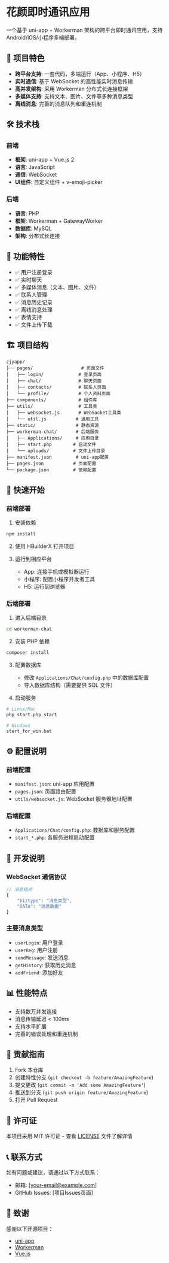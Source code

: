# 花颜即时通讯应用

一个基于 uni-app + Workerman 架构的跨平台即时通讯应用，支持 Android/iOS/小程序多端部署。

## 🚀 项目特色

- **跨平台支持**: 一套代码，多端运行（App、小程序、H5）
- **实时通信**: 基于 WebSocket 的高性能实时消息传输
- **高并发架构**: 采用 Workerman 分布式长连接框架
- **多媒体支持**: 支持文本、图片、文件等多种消息类型
- **离线消息**: 完善的消息队列和重连机制

## 🛠️ 技术栈

### 前端
- **框架**: uni-app + Vue.js 2
- **语言**: JavaScript
- **通信**: WebSocket
- **UI组件**: 自定义组件 + v-emoji-picker

### 后端
- **语言**: PHP
- **框架**: Workerman + GatewayWorker
- **数据库**: MySQL
- **架构**: 分布式长连接

## 📱 功能特性

- ✅ 用户注册登录
- ✅ 实时聊天
- ✅ 多媒体消息（文本、图片、文件）
- ✅ 联系人管理
- ✅ 消息历史记录
- ✅ 离线消息处理
- ✅ 表情支持
- ✅ 文件上传下载

## 🏗️ 项目结构

```
zjyapp/
├── pages/                  # 页面文件
│   ├── login/             # 登录页面
│   ├── chat/              # 聊天页面
│   ├── contacts/          # 联系人页面
│   └── profile/           # 个人资料页面
├── components/            # 组件库
├── utils/                 # 工具类
│   ├── websocket.js       # WebSocket工具类
│   └── util.js           # 通用工具
├── static/               # 静态资源
├── workerman-chat/       # 后端服务
│   ├── Applications/     # 应用目录
│   ├── start.php        # 启动文件
│   └── uploads/         # 文件上传目录
├── manifest.json         # uni-app配置
├── pages.json           # 页面配置
└── package.json         # 依赖配置
```

## 🚀 快速开始

### 前端部署

1. 安装依赖
```bash
npm install
```

2. 使用 HBuilderX 打开项目

3. 运行到相应平台
   - App: 连接手机或模拟器运行
   - 小程序: 配置小程序开发者工具
   - H5: 运行到浏览器

### 后端部署

1. 进入后端目录
```bash
cd workerman-chat
```

2. 安装 PHP 依赖
```bash
composer install
```

3. 配置数据库
   - 修改 `Applications/Chat/config.php` 中的数据库配置
   - 导入数据库结构（需要提供 SQL 文件）

4. 启动服务
```bash
# Linux/Mac
php start.php start

# Windows
start_for_win.bat
```

## ⚙️ 配置说明

### 前端配置
- `manifest.json`: uni-app 应用配置
- `pages.json`: 页面路由配置
- `utils/websocket.js`: WebSocket 服务器地址配置

### 后端配置
- `Applications/Chat/config.php`: 数据库和服务配置
- `start_*.php`: 各服务进程启动配置

## 🔧 开发说明

### WebSocket 通信协议
```javascript
// 消息格式
{
    "biztype": "消息类型",
    "DATA": "消息数据"
}
```

### 主要消息类型
- `userLogin`: 用户登录
- `userReg`: 用户注册
- `sendMessage`: 发送消息
- `getHistory`: 获取历史消息
- `addFriend`: 添加好友

## 📊 性能特点

- 支持数万并发连接
- 消息传输延迟 < 100ms
- 支持水平扩展
- 完善的错误处理和重连机制

## 🤝 贡献指南

1. Fork 本仓库
2. 创建特性分支 (`git checkout -b feature/AmazingFeature`)
3. 提交更改 (`git commit -m 'Add some AmazingFeature'`)
4. 推送到分支 (`git push origin feature/AmazingFeature`)
5. 打开 Pull Request

## 📄 许可证

本项目采用 MIT 许可证 - 查看 [LICENSE](LICENSE) 文件了解详情

## 📞 联系方式

如有问题或建议，请通过以下方式联系：

- 邮箱: [your-email@example.com]
- GitHub Issues: [项目Issues页面]

## 🙏 致谢

感谢以下开源项目：
- [uni-app](https://uniapp.dcloud.io/)
- [Workerman](https://www.workerman.net/)
- [Vue.js](https://vuejs.org/)
